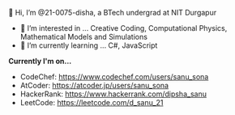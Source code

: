 👋 Hi, I’m @21-0075-disha, a BTech undergrad at NIT Durgapur
- 👀 I’m interested in ... Creative Coding, Computational Physics, Mathematical Models and Simulations
- 🌱 I’m currently learning ... C#, JavaScript

**Currently I'm on...**
- CodeChef: https://www.codechef.com/users/sanu_sona
- AtCoder: https://atcoder.jp/users/sanu_sona
- HackerRank: https://www.hackerrank.com/dipsha_sanu
- LeetCode: https://leetcode.com/d_sanu_21

<!---
21-0075-disha/21-0075-disha is a ✨ special ✨ repository because its `README.md` (this file) appears on your GitHub profile.
You can click the Preview link to take a look at your changes.
--->
